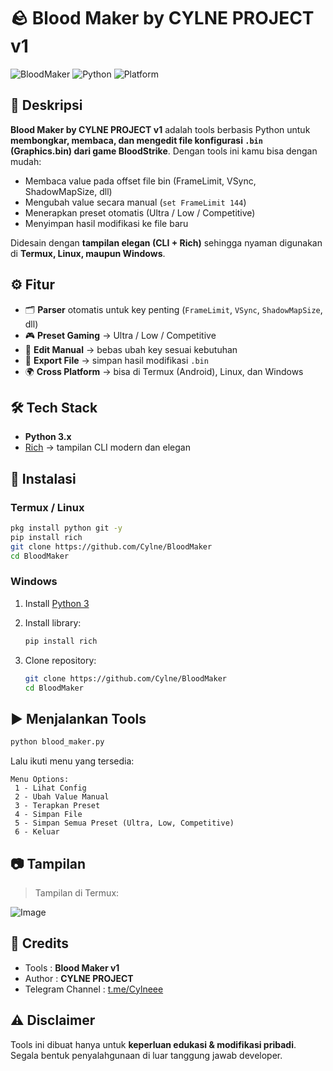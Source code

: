 # 🪨 Blood Maker by CYLNE PROJECT v1

![BloodMaker](https://img.shields.io/badge/Game-BloodStrike-red?style=for-the-badge)
![Python](https://img.shields.io/badge/Python-3.x-blue?style=for-the-badge)
![Platform](https://img.shields.io/badge/Platform-Termux%20%7C%20Linux%20%7C%20Windows-green?style=for-the-badge)



## 📖 Deskripsi

**Blood Maker by CYLNE PROJECT v1** adalah tools berbasis Python untuk **membongkar, membaca, dan mengedit file konfigurasi `.bin` (Graphics.bin) dari game BloodStrike**.
Dengan tools ini kamu bisa dengan mudah:

* Membaca value pada offset file bin (FrameLimit, VSync, ShadowMapSize, dll)
* Mengubah value secara manual (`set FrameLimit 144`)
* Menerapkan preset otomatis (Ultra / Low / Competitive)
* Menyimpan hasil modifikasi ke file baru

Didesain dengan **tampilan elegan (CLI + Rich)** sehingga nyaman digunakan di **Termux, Linux, maupun Windows**.



## ⚙️ Fitur

* 🗂️ **Parser** otomatis untuk key penting (`FrameLimit`, `VSync`, `ShadowMapSize`, dll)
* 🎮 **Preset Gaming** → Ultra / Low / Competitive
* 📝 **Edit Manual** → bebas ubah key sesuai kebutuhan
* 💾 **Export File** → simpan hasil modifikasi `.bin`
* 🌍 **Cross Platform** → bisa di Termux (Android), Linux, dan Windows



## 🛠️ Tech Stack

* **Python 3.x**
* [Rich](https://github.com/Textualize/rich) → tampilan CLI modern dan elegan



## 📲 Instalasi

### Termux / Linux

```bash
pkg install python git -y
pip install rich
git clone https://github.com/Cylne/BloodMaker
cd BloodMaker
```

### Windows

1. Install [Python 3](https://www.python.org/downloads/)
2. Install library:

   ```bash
   pip install rich
   ```
3. Clone repository:

   ```bash
   git clone https://github.com/Cylne/BloodMaker
   cd BloodMaker
   ```



## ▶️ Menjalankan Tools

```bash
python blood_maker.py
```

Lalu ikuti menu yang tersedia:

```
Menu Options:
 1 - Lihat Config
 2 - Ubah Value Manual
 3 - Terapkan Preset
 4 - Simpan File
 5 - Simpan Semua Preset (Ultra, Low, Competitive)
 6 - Keluar
```



## 📷 Tampilan

> Tampilan di Termux:

![Image](https://github.com/user-attachments/assets/328afee1-da27-49de-917e-55abd4ddfb33)


## 👑 Credits

* Tools : **Blood Maker v1**
* Author : **CYLNE PROJECT**
* Telegram Channel : [t.me/Cylneee](https://t.me/Cylneee)



## ⚠️ Disclaimer

Tools ini dibuat hanya untuk **keperluan edukasi & modifikasi pribadi**.
Segala bentuk penyalahgunaan di luar tanggung jawab developer.
